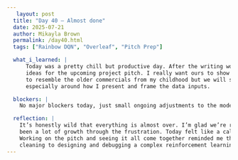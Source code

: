 ```yaml
---
   layout: post  
  title: "Day 40 – Almost done"  
  date: 2025-07-21  
  author: Mikayla Brown  
  permalink: /day40.html  
  tags: ["Rainbow DQN", "Overleaf", "Pitch Prep"]

  what_i_learned: |
      Today was a pretty chill but productive day. After the writing workshop, I spent some time working in Overleaf and started brainstorming 
      ideas for the upcoming project pitch. I really want ours to show our personality and not too serious but to also me informative. I want it 
      to resemble the older commercials from my childhood but we will see what we can do in a day. I’m still making tweaks to the Rainbow DQN, 
      especially around how I present and frame the data inputs.

  blockers: |
    No major blockers today, just small ongoing adjustments to the model.

  reflection: |
    It’s honestly wild that everything is almost over. I’m glad we’re reaching the finish line, but also a little sad that it’s ending. There’s 
    been a lot of growth through the frustration. Today felt like a calm before the final stretch, and I’m ready to end on a strong note.  
    Working on the pitch and seeing it all come together reminded me that even if the model isn’t perfect, I’ve learned so much. From data 
    cleaning to designing and debugging a complex reinforcement learning model, it’s been a serious journey. Just a few more steps to go.
---
```

